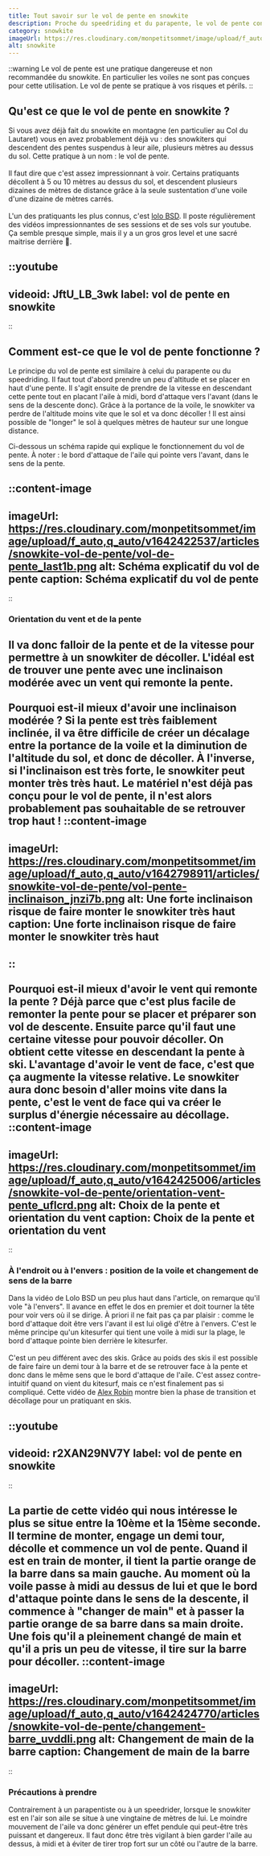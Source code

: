 ```yaml
---
title: Tout savoir sur le vol de pente en snowkite
description: Proche du speedriding et du parapente, le vol de pente consiste à utiliser son aile de snowkite pour décoller et se maintenir en l'air le temps d'une descente. On vous explique comment ça fonctionne.
category: snowkite
imageUrl: https://res.cloudinary.com/monpetitsommet/image/upload/f_auto,q_auto//v1642016804/snowkite/snowkite_barrvl.jpg
alt: snowkite
---
```


::warning
Le vol de pente est une pratique dangereuse et non recommandée du snowkite. En particulier les voiles ne sont pas conçues pour cette utilisation. Le vol de pente se pratique à vos risques et périls.
::

## Qu'est ce que le vol de pente en snowkite ?

Si vous avez déjà fait du snowkite en montagne (en particulier au Col du Lautaret) vous en avez probablement déjà vu : des snowkiters qui descendent des pentes suspendus à leur aile, plusieurs mètres au dessus du sol. Cette pratique à un nom : le vol de pente.
\
\
Il faut dire que c'est assez impressionnant à voir. Certains pratiquants décollent à 5 ou 10 mètres au dessus du sol, et descendent plusieurs dizaines de mètres de distance grâce à la seule sustentation d'une voile d'une dizaine de mètres carrés.
\
\
L'un des pratiquants les plus connus, c'est <a href="https://www.youtube.com/c/loloBSD" target="_blank">lolo BSD</a>. Il poste régulièrement des vidéos impressionnantes de ses sessions et de ses vols sur youtube. Ça semble presque simple, mais il y a un gros gros level et une sacré maitrise derrière 💪.

::youtube
---
videoid: JftU_LB_3wk
label: vol de pente en snowkite
---
::

## Comment est-ce que le vol de pente fonctionne ?

Le principe du vol de pente est similaire à celui du parapente ou du speedriding. Il faut tout d'abord prendre un peu d'altitude et se placer en haut d'une pente. Il s'agit ensuite de prendre de la vitesse en descendant cette pente tout en placant l'aile à midi, bord d'attaque vers l'avant (dans le sens de la descente donc). Grâce à la portance de la voile, le snowkiter va perdre de l'altitude moins vite que le sol et va donc décoller ! Il est ainsi possible de "longer" le sol à quelques mètres de hauteur sur une longue distance.

Ci-dessous un schéma rapide qui explique le fonctionnement du vol de pente. À noter : le bord d'attaque de l'aile qui pointe vers l'avant, dans le sens de la pente.

::content-image
---
imageUrl: https://res.cloudinary.com/monpetitsommet/image/upload/f_auto,q_auto/v1642422537/articles/snowkite-vol-de-pente/vol-de-pente_last1b.png
alt: Schéma explicatif du vol de pente
caption: Schéma explicatif du vol de pente
---
::

### Orientation du vent et de la pente

Il va donc falloir de la pente et de la vitesse pour permettre à un snowkiter de décoller. L'idéal est de trouver une pente avec une inclinaison modérée avec un vent qui remonte la pente.
\
\
Pourquoi est-il mieux d'avoir une inclinaison modérée ? Si la pente est très faiblement inclinée, il va être difficile de créer un décalage entre la portance de la voile et la diminution de l'altitude du sol, et donc de décoller. À l'inverse, si l'inclinaison est très forte, le snowkiter peut monter très très haut. Le matériel n'est déjà pas conçu pour le vol de pente, il n'est alors probablement pas souhaitable de se retrouver trop haut !
::content-image
---
imageUrl: https://res.cloudinary.com/monpetitsommet/image/upload/f_auto,q_auto/v1642798911/articles/snowkite-vol-de-pente/vol-pente-inclinaison_jnzi7b.png
alt: Une forte inclinaison risque de faire monter le snowkiter très haut
caption: Une forte inclinaison risque de faire monter le snowkiter très haut
---
::
\
\
Pourquoi est-il mieux d'avoir le vent qui remonte la pente ? Déjà parce que c'est plus facile de remonter la pente pour se placer et préparer son vol de descente. Ensuite parce qu'il faut une certaine vitesse pour pouvoir décoller. On obtient cette vitesse en descendant la pente à ski. L'avantage d'avoir le vent de face, c'est que ça augmente la vitesse relative. Le snowkiter aura donc besoin d'aller moins vite dans la pente, c'est le vent de face qui va créer le surplus d'énergie nécessaire au décollage.
::content-image
---
imageUrl: https://res.cloudinary.com/monpetitsommet/image/upload/f_auto,q_auto/v1642425006/articles/snowkite-vol-de-pente/orientation-vent-pente_uflcrd.png
alt: Choix de la pente et orientation du vent
caption: Choix de la pente et orientation du vent
---
::


### À l'endroit ou à l'envers : position de la voile et changement de sens de la barre

Dans la vidéo de Lolo BSD un peu plus haut dans l'article, on remarque qu'il vole "à l'envers". Il avance en effet le dos en premier et doit tourner la tête pour voir vers où il se dirige. À priori il ne fait pas ça par plaisir : comme le bord d'attaque doit être vers l'avant il est lui oligé d'être à l'envers. C'est le même principe qu'un kitesurfer qui tient une voile à midi sur la plage, le bord d'attaque pointe bien derrière le kitesurfer.
\
\
C'est un peu différent avec des skis. Grâce au poids des skis il est possible de faire faire un demi tour à la barre et de se retrouver face à la pente et donc dans le même sens que le bord d'attaque de l'aile. C'est assez contre-intuitif quand on vient du kitesurf, mais ce n'est finalement pas si compliqué. Cette vidéo de <a href="https://www.youtube.com/channel/UCttOqQR39IpZgtyKbmpMW9w" target="_blank">Alex Robin</a> montre bien la phase de transition et décollage pour un pratiquant en skis.

::youtube
---
videoid: r2XAN29NV7Y
label: vol de pente en snowkite
---
::

La partie de cette vidéo qui nous intéresse le plus se situe entre la 10ème et la 15ème seconde. Il termine de monter, engage un demi tour, décolle et commence un vol de pente.
Quand il est en train de monter, il tient la partie orange de la barre dans sa main gauche. Au moment où la voile passe à midi au dessus de lui et que le bord d'attaque pointe dans le sens de la descente, il commence à "changer de main" et à passer la partie orange de sa barre dans sa main droite. Une fois qu'il a pleinement changé de main et qu'il a pris un peu de vitesse, il tire sur la barre pour décoller.
::content-image
---
imageUrl: https://res.cloudinary.com/monpetitsommet/image/upload/f_auto,q_auto/v1642424770/articles/snowkite-vol-de-pente/changement-barre_uvddli.png
alt: Changement de main de la barre
caption: Changement de main de la barre
---
::

### Précautions à prendre

Contrairement à un parapentiste ou à un speedrider, lorsque le snowkiter est en l'air son aile se situe à une vingtaine de mètres de lui. Le moindre mouvement de l'aile va donc générer un effet pendule qui peut-être très puissant et dangereux. Il faut donc être très vigilant à bien garder l'aile au dessus, à midi et à éviter de tirer trop fort sur un côté ou l'autre de la barre.

